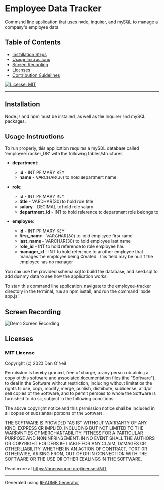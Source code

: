 # Employee Data Tracker
Command line application that uses node, inquirer, and mySQL to manage a company's employee data

## Table of Contents
- [Installation Steps](#installation)
- [Usage Instructions](#usage-instructions)
- [Screen Recording](#screen-recording)
- [Licenses](#licenses)
- [Contribution Guidelines](#contribution-guidelines)

[![License: MIT](https://img.shields.io/badge/License-MIT-yellow.svg)](https://opensource.org/licenses/MIT)


---
## Installation 
Node.js and npm must be installed, as well as the Inquirer and mySQL packages.

## Usage Instructions
To run properly, this application requires a mySQL database called 'employeeTracker_DB' with the following tables/structures:
* **department**:
  * **id** - INT PRIMARY KEY
  * **name** - VARCHAR(30) to hold department name

* **role**:
  * **id** - INT PRIMARY KEY
  * **title** -  VARCHAR(30) to hold role title
  * **salary** -  DECIMAL to hold role salary
  * **department_id** -  INT to hold reference to department role belongs to

* **employee**:
  * **id** - INT PRIMARY KEY
  * **first_name** - VARCHAR(30) to hold employee first name
  * **last_name** - VARCHAR(30) to hold employee last name
  * **role_id** - INT to hold reference to role employee has
  * **manager_id** - INT to hold reference to another employee that manages the employee being Created. This field may be null if the employee has no manager

You can use the provided schema.sql to build the database, and seed.sql to add dummy data to see how the application works.

To start this command line application, navigate to the employee-tracker directory in the terminal, run an npm install, and run the command 'node app.js'.

## Screen Recording
![Demo Screen Recording](./assets/demo-x4.gif)

## Licenses
### MIT License

Copyright (c) 2020 Dan O'Neil

Permission is hereby granted, free of charge, to any person obtaining a copy of this software and associated documentation files (the "Software"), to deal in the Software without restriction, including without limitation the rights to use, copy, modify, merge, publish, distribute, sublicense, and/or sell copies of the Software, and to permit persons to whom the Software is furnished to do so, subject to the following conditions:

The above copyright notice and this permission notice shall be included in all copies or substantial portions of the Software.

THE SOFTWARE IS PROVIDED "AS IS", WITHOUT WARRANTY OF ANY KIND, EXPRESS OR IMPLIED, INCLUDING BUT NOT LIMITED TO THE WARRANTIES OF MERCHANTABILITY, FITNESS FOR A PARTICULAR PURPOSE AND NONINFRINGEMENT. IN NO EVENT SHALL THE AUTHORS OR COPYRIGHT HOLDERS BE LIABLE FOR ANY CLAIM, DAMAGES OR OTHER LIABILITY, WHETHER IN AN ACTION OF CONTRACT, TORT OR OTHERWISE, ARISING FROM, OUT OF OR IN CONNECTION WITH THE SOFTWARE OR THE USE OR OTHER DEALINGS IN THE SOFTWARE.

Read more at <https://opensource.org/licenses/MIT>.

---
Generated using [README Generator](https://github.com/dandandanoneil/readme-generator)
